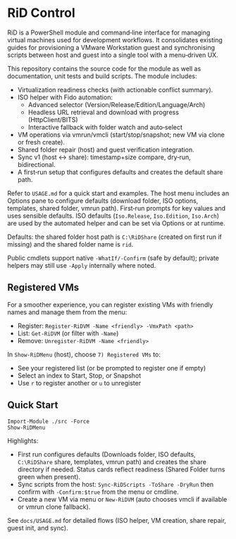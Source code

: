 # RiD Control

RiD is a PowerShell module and command‑line interface for managing
virtual machines used for development workflows. It consolidates
existing guides for provisioning a VMware Workstation guest and
synchronising scripts between host and guest into a single tool with a
menu‑driven UX.

This repository contains the source code for the module as well as
documentation, unit tests and build scripts. The module includes:

- Virtualization readiness checks (with actionable conflict summary).
- ISO helper with Fido automation:
  - Advanced selector (Version/Release/Edition/Language/Arch)
  - Headless URL retrieval and download with progress (HttpClient/BITS)
  - Interactive fallback with folder watch and auto‑select
- VM operations via vmrun/vmcli (start/stop/snapshot; new VM via clone or fresh create).
- Shared folder repair (host) and guest verification integration.
- Sync v1 (host ↔ share): timestamp+size compare, dry‑run, bidirectional.
- A first‑run setup that configures defaults and creates the default share path.

Refer to `USAGE.md` for a quick start and examples. The host menu includes an Options pane to configure defaults (download folder, ISO options, templates, shared folder, vmrun path). First‑run prompts for key values and uses sensible defaults.
ISO defaults (`Iso.Release`, `Iso.Edition`, `Iso.Arch`) are used by the automated helper and can be set via Options or at runtime.

Defaults: the shared folder host path is `C:\RiDShare` (created on first run if missing) and the shared folder name is `rid`.

Public cmdlets support native `-WhatIf/-Confirm` (safe by default); private helpers may still use `-Apply` internally where noted.

## Registered VMs

For a smoother experience, you can register existing VMs with friendly names and manage them from the menu:
- Register: `Register-RiDVM -Name <friendly> -VmxPath <path>`
- List: `Get-RiDVM` (or filter with `-Name`)
- Remove: `Unregister-RiDVM -Name <friendly>`

In `Show-RiDMenu` (host), choose `7) Registered VMs` to:
- See your registered list (or be prompted to register one if empty)
- Select an index to Start, Stop, or Snapshot
- Use `r` to register another or `u` to unregister

## Quick Start

```pwsh
Import-Module ./src -Force
Show-RiDMenu
```

Highlights:
- First run configures defaults (Downloads folder, ISO defaults, `C:\RiDShare` share, templates, vmrun path) and creates the share directory if needed. Status cards reflect readiness (Shared Folder turns green when present).
- Sync scripts from the host: `Sync-RiDScripts -ToShare -DryRun` then confirm with `-Confirm:$true` from the menu or cmdline.
- Create a new VM via menu or `New-RiDVM` (auto chooses vmcli if available or vmrun clone fallback).

See `docs/USAGE.md` for detailed flows (ISO helper, VM creation, share repair, guest init, and sync).
